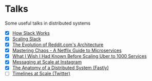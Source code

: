 # Talks

Some useful talks in distributed systems

- [x] [How Slack Works](https://www.youtube.com/watch?v=WE9c9AZe-DY)
- [x] [Scaling Slack](https://www.youtube.com/watch?v=o4f5G9q_9O4)
- [x] [The Evolution of Reddit.com's Architecture](https://www.youtube.com/watch?v=nUcO7n4hek4)
- [x] [Mastering Chaos - A Netflix Guide to Microservices](https://www.youtube.com/watch?v=CZ3wIuvmHeM)
- [x] [What I Wish I Had Known Before Scaling Uber to 1000 Services](https://www.youtube.com/watch?v=kb-m2fasdDY)
- [x] [Messaging at Scale at Instagram](https://www.youtube.com/watch?v=E708csv4XgY)
- [x] [The Anatomy of a Distributed System (Fastly)](https://www.youtube.com/watch?v=1TIzPL4878Q)
- [ ] [Timelines at Scale (Twitter)](https://www.infoq.com/presentations/Twitter-Timeline-Scalability/)
